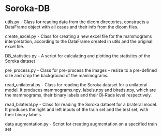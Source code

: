 # Soroka-DB

utils.py - Class for reading data from the dicom directories, constructs a DataFrame object with all cases and their info from the dicom files.

create_excel.py - Class for creating a new excel file for the mammograms interpretation, according to the DataFrame created in utils and the original excel file. 

DB_statistics.py - A script for calculating and plotting the statistics of the Soroka dataset

pre_process.py - Class for pre-process the images – resize to a pre-defined size and crop the background of the mammograms.

read_unilateral.py - Class for reading the Soroka dataset for a unilateral model. It produces mammograms.npy, labels.npy and birads.npy, which are the mammograms, their binary labels and their Bi-Rads level respectively.

read_bilateral.py - Class for reading the Soroka dataset for a bilateral model. It produces the right and left inputs of the train set and the test set, with their binary labels.

data augmentation.py - Script for creating augmentation on a specified train set
